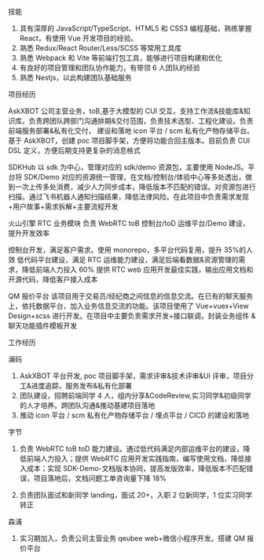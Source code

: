技能

1. 具有深厚的 JavaScript/TypeScript、HTML5 和 CSS3 编程基础，熟练掌握 React，有使用 Vue 开发项目的经验。
2. 熟悉 Redux/React Router/Less/SCSS 等常用工具库
3. 熟悉 Webpack 和 Vite 等前端打包工具，能够进行项目构建和优化
4. 有良好的项目管理和团队协作能力，有带领 6 人团队的经验
5. 熟悉 Nestjs，以此构建团队基础服务

项目经历

AskXBOT
公司主营业务，toB,基于大模型的 CUI 交互，支持工作流&技能库&知识库。负责跨团队跨部门沟通排期&交付范围，负责技术选型、工程化建设。负责前端服务部署&私有化交付， 建设和落地 icon 平台 / scm 私有化产物存储平台。基于 AskXBOT，创建 poc 项目脚手架，方便将功能合回主版本。目前负责 CUI DSL 定义，方便后期支持更复杂的消息格式

SDKHub
以 sdk 为中心，管理对应的 sdk/demo 资源包，主要使用 NodeJS。平台将 SDK/Demo 对应的资源统一管理，在文档/控制台/体验中心等多处透出，做到一次上传多处消费，减少人力同步成本，降低版本不匹配的错误。对资源包进行扫描，通过飞书机器人通知扫描结果，降低法律风险。在此项目中负责需求发现+用户故事+需求拆解+主要流程开发

火山引擎 RTC 业务模块
负责 WebRTC toB 控制台/toD 运维平台/Demo 建设，提升开发效率

控制台开发，满足客户需求。使用 monorepo，多平台代码复用，提升 35%的人效
低代码平台建设，满足 RTC 运维能力建设，满足后端看数据&资源管理的需求，降低前端人力投入 60%
提供 RTC web 应用开发最佳实践，输出应用文档和开源代码，降低客户接入成本

QM 报价平台
该项目用于交易员/经纪商之间信息的信息交流。在已有的聊天服务上，依托数据平台，加入业务信息交流的功能。该项目使用了 Vue+vuex+View Design+scss 进行开发。在项目中主要负责需求开发+接口联调，封装业务组件 & 聊天功能插件模板开发

工作经历

澜码

1. AskXBOT 平台开发, poc 项目脚手架，需求评审&技术评审&UI 评审，项目分工&进度追踪，服务发布&私有化部署
2. 团队建设，招聘前端同学 4 人，组内分享&CodeReview,实习同学&初级同学的人才培养。跨团队沟通&推动基建项目落地
3. 推动 icon 平台 / scm 私有化产物存储平台 / 埋点平台 / CICD 的建设和落地

字节

1. 负责 WebRTC toB toD 能力建设。通过低代码满足内部运维平台的建设，降低前端人力投入；提供 WebRTC 应用开发实践指南，编写使用文档，降低接入成本；实现 SDK-Demo-文档版本协同，提高发版效率，降低版本不匹配错误，项目落地后，文档问题工单咨询量下降 18%

2. 负责团队面试和新同学 landing，面试 20+，入职 2 位新同学，1 位实习同学转正

森浦

1. 实习期加入，负责公司主营业务 qeubee web+微信小程序开发。搭建 QM 报价平台
